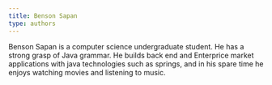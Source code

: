 ```yaml
---
title: Benson Sapan
type: authors
---
```

Benson Sapan is a computer science undergraduate student. He has a strong grasp of Java grammar. He builds back end and Enterprice market applications with java technologies such as springs, and in his spare time he enjoys watching movies and listening to music.